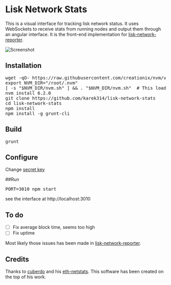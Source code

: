Lisk Network Stats
============
This is a visual interface for tracking lisk network status. It uses WebSockets to receive stats from running nodes and output them through an angular interface. It is the front-end implementation for [lisk-network-reporter](https://github.com/karek314/lisk-network-reporter).

![Screenshot](https://raw.githubusercontent.com/karek314/lisk-network-stats/master/lisk-network-stats.png)


## Installation
<pre>
wget -qO- https://raw.githubusercontent.com/creationix/nvm/v0.32.1/install.sh | bash
export NVM_DIR="/root/.nvm"
[ -s "$NVM_DIR/nvm.sh" ] && . "$NVM_DIR/nvm.sh"  # This loads nvm
nvm install 6.2.0
git clone https://github.com/karek314/lisk-network-stats
cd lisk-network-stats
npm install
npm install -g grunt-cli
</pre>

## Build
<pre>
grunt
</pre>

## Configure
Change [secret key](https://github.com/karek314/lisk-network-stats/blob/ebe44d877eada5494fb0ad0cf594a33080a46599/app.js#L7)

##Run
<pre>
PORT=3010 npm start
</pre>

see the interface at http://localhost:3010

## To do
- [ ] Fix average block time, seems too high
- [ ] Fix uptime

Most likely those issues has been made in [lisk-network-reporter](https://github.com/karek314/lisk-network-reporter).

## Credits
Thanks to [cuberdo](https://github.com/cubedro/) and his [eth-netstats](https://github.com/cubedro/eth-netstats). This software has been created on the top of his work.
